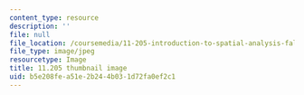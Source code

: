 ```yaml
---
content_type: resource
description: ''
file: null
file_location: /coursemedia/11-205-introduction-to-spatial-analysis-fall-2019/b5e208fea51e2b244b031d72fa0ef2c1_11-205f19-th.jpg
file_type: image/jpeg
resourcetype: Image
title: 11.205 thumbnail image
uid: b5e208fe-a51e-2b24-4b03-1d72fa0ef2c1
---
```


